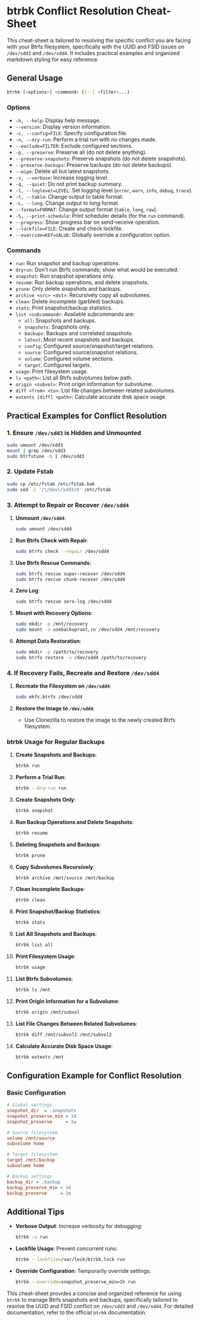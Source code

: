 # btrbk Conflict Resolution Cheat-Sheet

This cheat-sheet is tailored to resolving the specific conflict you are facing with your Btrfs filesystem, specifically with the UUID and FSID issues on `/dev/sdd3` and `/dev/sdd4`. It includes practical examples and organized markdown styling for easy reference.

## General Usage

```bash
btrbk [<options>] <command> [[--] <filter>...]
```

### Options

- `-h, --help`: Display help message.
- `--version`: Display version information.
- `-c, --config=FILE`: Specify configuration file.
- `-n, --dry-run`: Perform a trial run with no changes made.
- `--exclude=FILTER`: Exclude configured sections.
- `-p, --preserve`: Preserve all (do not delete anything).
- `--preserve-snapshots`: Preserve snapshots (do not delete snapshots).
- `--preserve-backups`: Preserve backups (do not delete backups).
- `--wipe`: Delete all but latest snapshots.
- `-v, --verbose`: Increase logging level.
- `-q, --quiet`: Do not print backup summary.
- `-l, --loglevel=LEVEL`: Set logging level (`error`, `warn`, `info`, `debug`, `trace`).
- `-t, --table`: Change output to table format.
- `-L, --long`: Change output to long format.
- `--format=FORMAT`: Change output format (`table`, `long`, `raw`).
- `-S, --print-schedule`: Print scheduler details (for the `run` command).
- `--progress`: Show progress bar on send-receive operation.
- `--lockfile=FILE`: Create and check lockfile.
- `--override=KEY=VALUE`: Globally override a configuration option.

### Commands

- `run`: Run snapshot and backup operations.
- `dryrun`: Don't run Btrfs commands; show what would be executed.
- `snapshot`: Run snapshot operations only.
- `resume`: Run backup operations, and delete snapshots.
- `prune`: Only delete snapshots and backups.
- `archive <src> <dst>`: Recursively copy all subvolumes.
- `clean`: Delete incomplete (garbled) backups.
- `stats`: Print snapshot/backup statistics.
- `list <subcommand>`: Available subcommands are:
  - `all`: Snapshots and backups.
  - `snapshots`: Snapshots only.
  - `backups`: Backups and correlated snapshots.
  - `latest`: Most recent snapshots and backups.
  - `config`: Configured source/snapshot/target relations.
  - `source`: Configured source/snapshot relations.
  - `volume`: Configured volume sections.
  - `target`: Configured targets.
- `usage`: Print filesystem usage.
- `ls <path>`: List all Btrfs subvolumes below path.
- `origin <subvol>`: Print origin information for subvolume.
- `diff <from> <to>`: List file changes between related subvolumes.
- `extents [diff] <path>`: Calculate accurate disk space usage.

## Practical Examples for Conflict Resolution

### 1. Ensure `/dev/sdd3` is Hidden and Unmounted

```bash
sudo umount /dev/sdd3
mount | grep /dev/sdd3
sudo btrfstune -S 1 /dev/sdd3
```

### 2. Update Fstab

```bash
sudo cp /etc/fstab /etc/fstab.bak
sudo sed -i '/\/dev\/sdd3/d' /etc/fstab
```

### 3. Attempt to Repair or Recover `/dev/sdd4`

1. **Unmount `/dev/sdd4`**:

   ```bash
   sudo umount /dev/sdd4
   ```

2. **Run Btrfs Check with Repair**:

   ```bash
   sudo btrfs check --repair /dev/sdd4
   ```

3. **Use Btrfs Rescue Commands**:

   ```bash
   sudo btrfs rescue super-recover /dev/sdd4
   sudo btrfs rescue chunk-recover /dev/sdd4
   ```

4. **Zero Log**:

   ```bash
   sudo btrfs rescue zero-log /dev/sdd4
   ```

5. **Mount with Recovery Options**:

   ```bash
   sudo mkdir -p /mnt/recovery
   sudo mount -o usebackuproot,ro /dev/sdd4 /mnt/recovery
   ```

6. **Attempt Data Restoration**:

   ```bash
   sudo mkdir -p /path/to/recovery
   sudo btrfs restore -v /dev/sdd4 /path/to/recovery
   ```

### 4. If Recovery Fails, Recreate and Restore `/dev/sdd4`

1. **Recreate the Filesystem on `/dev/sdd4`**:

   ```bash
   sudo mkfs.btrfs /dev/sdd4
   ```

2. **Restore the Image to `/dev/sdd4`**:
   - Use Clonezilla to restore the image to the newly created Btrfs filesystem.

### btrbk Usage for Regular Backups

1. **Create Snapshots and Backups**:

   ```bash
   btrbk run
   ```

2. **Perform a Trial Run**:

   ```bash
   btrbk --dry-run run
   ```

3. **Create Snapshots Only**:

   ```bash
   btrbk snapshot
   ```

4. **Run Backup Operations and Delete Snapshots**:

   ```bash
   btrbk resume
   ```

5. **Deleting Snapshots and Backups**:

   ```bash
   btrbk prune
   ```

6. **Copy Subvolumes Recursively**:

   ```bash
   btrbk archive /mnt/source /mnt/backup
   ```

7. **Clean Incomplete Backups**:

   ```bash
   btrbk clean
   ```

8. **Print Snapshot/Backup Statistics**:

   ```bash
   btrbk stats
   ```

9. **List All Snapshots and Backups**:

   ```bash
   btrbk list all
   ```

10. **Print Filesystem Usage**:

    ```bash
    btrbk usage
    ```

11. **List Btrfs Subvolumes**:

    ```bash
    btrbk ls /mnt
    ```

12. **Print Origin Information for a Subvolume**:

    ```bash
    btrbk origin /mnt/subvol
    ```

13. **List File Changes Between Related Subvolumes**:

    ```bash
    btrbk diff /mnt/subvol1 /mnt/subvol2
    ```

14. **Calculate Accurate Disk Space Usage**:

    ```bash
    btrbk extents /mnt
    ```

## Configuration Example for Conflict Resolution

### Basic Configuration

```ini
# Global settings
snapshot_dir  = .snapshots
snapshot_preserve_min = 1d
snapshot_preserve     = 1w

# Source filesystem
volume /mnt/source
subvolume home

# Target filesystem
target /mnt/backup
subvolume home

# Backup settings
backup_dir = .backup
backup_preserve_min = 1d
backup_preserve     = 1m
```

## Additional Tips

- **Verbose Output**: Increase verbosity for debugging:

  ```bash
  btrbk -v run
  ```

- **Lockfile Usage**: Prevent concurrent runs:

  ```bash
  btrbk --lockfile=/var/lock/btrbk.lock run
  ```

- **Override Configuration**: Temporarily override settings:

  ```bash
  btrbk --override=snapshot_preserve_min=1h run
  ```

This cheat-sheet provides a concise and organized reference for using `btrbk` to manage Btrfs snapshots and backups, specifically tailored to resolve the UUID and FSID conflict on `/dev/sdd3` and `/dev/sdd4`. For detailed documentation, refer to the official `btrbk` documentation.
